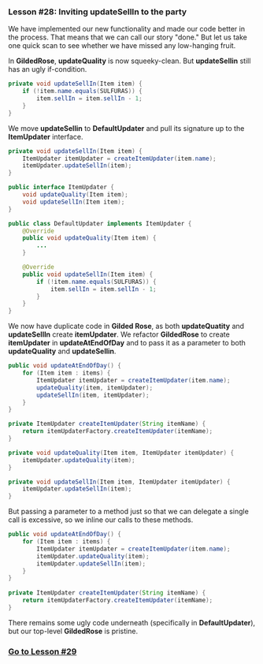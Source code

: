 ### Lesson #28: Inviting updateSellIn to the party
We have implemented our new functionality and made our code better in the process.  That means that we can call our story "done."  But let us take one quick scan to see whether we have missed any low-hanging fruit.

In **GildedRose**, **updateQuality** is now squeeky-clean.  But **updateSellin** still has an ugly if-condition.
```java
private void updateSellIn(Item item) {
    if (!item.name.equals(SULFURAS)) {
        item.sellIn = item.sellIn - 1;
    }
}
```
We move **updateSellin** to **DefaultUpdater** and pull its signature up to the **ItemUpdater** interface.  
```java
private void updateSellIn(Item item) {
    ItemUpdater itemUpdater = createItemUpdater(item.name);    
    itemUpdater.updateSellIn(item);
}
```
```java
public interface ItemUpdater {
    void updateQuality(Item item);
    void updateSellIn(Item item);
}
```
```java
public class DefaultUpdater implements ItemUpdater {
    @Override
    public void updateQuality(Item item) {
        ...
    }

    @Override
    public void updateSellIn(Item item) {
        if (!item.name.equals(SULFURAS)) {
            item.sellIn = item.sellIn - 1;
        }
    }
}
```
We now have duplicate code in **Gilded Rose**, as both **updateQuatity** and **updateSellIn** create **itemUpdater**.  We refactor **GildedRose** to create **itemUpdater** in **updateAtEndOfDay** and to pass it as a parameter to both **updateQuality** and **updateSellin**.  
```java
public void updateAtEndOfDay() {
    for (Item item : items) {
        ItemUpdater itemUpdater = createItemUpdater(item.name);
        updateQuality(item, itemUpdater);
        updateSellIn(item, itemUpdater);
    }
}

private ItemUpdater createItemUpdater(String itemName) {
    return itemUpdaterFactory.createItemUpdater(itemName);
}

private void updateQuality(Item item, ItemUpdater itemUpdater) {
    itemUpdater.updateQuality(item);
}

private void updateSellIn(Item item, ItemUpdater itemUpdater) {
    itemUpdater.updateSellIn(item);
}
```
But passing a parameter to a method just so that we can delegate a single call is excessive, so we inline our calls to these methods.
```java
public void updateAtEndOfDay() { 
    for (Item item : items) {
        ItemUpdater itemUpdater = createItemUpdater(item.name);
        itemUpdater.updateQuality(item);
        itemUpdater.updateSellIn(item);
    }  	
} 
 
private ItemUpdater createItemUpdater(String itemName) {  		
    return itemUpdaterFactory.createItemUpdater(itemName); 
} 
```
There remains some ugly code underneath (specifically in **DefaultUpdater**), but our top-level **GildedRose** is pristine.

### [Go to Lesson #29](https://github.com/d215steinberg/GildedRose-Java/tree/Lesson%2329)
